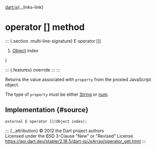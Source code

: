 [dart:js](../../dart-js/dart-js-library){._links-link}

operator \[\] method
====================

::: {.section .multi-line-signature}
E operator \[\](

1.  [Object](../../dart-core/object-class) index

)

::: {.features}
override
:::
:::

Returns the value associated with `property` from the proxied JavaScript
object.

The type of `property` must be either
[String](../../dart-core/string-class) or
[num](../../dart-core/num-class).

Implementation {#source}
--------------

``` {.language-dart data-language="dart"}
external E operator [](Object index);
```

::: {._attribution}
© 2012 the Dart project authors\
Licensed under the BSD 3-Clause \"New\" or \"Revised\" License.\
<https://api.dart.dev/stable/2.18.5/dart-js/JsArray/operator_get.html>
:::
